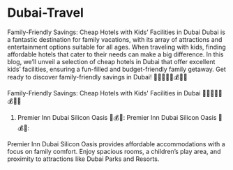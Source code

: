 # Dubai-Travel
Family-Friendly Savings: Cheap Hotels with Kids’ Facilities in Dubai
Dubai is a fantastic destination for family vacations, with its array of attractions and entertainment options suitable for all ages. When traveling with kids, finding affordable hotels that cater to their needs can make a big difference. In this blog, we’ll unveil a selection of cheap hotels in Dubai that offer excellent kids’ facilities, ensuring a fun-filled and budget-friendly family getaway. Get ready to discover family-friendly savings in Dubai! 👨‍👩‍👧‍👦🏨💰🎠🌴

Family-Friendly Savings: Cheap Hotels with Kids' Facilities in Dubai 👨👩👧👦🏨💰🎠🌴
1. Premier Inn Dubai Silicon Oasis 🏨💰🎠:
Premier Inn Dubai Silicon Oasis 🏨💰🎠:
 

Premier Inn Dubai Silicon Oasis provides affordable accommodations with a focus on family comfort. Enjoy spacious rooms, a children’s play area, and proximity to attractions like Dubai Parks and Resorts.

